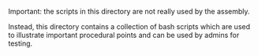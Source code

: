 Important: the scripts in this directory are not really used by the assembly.

Instead, this directory contains a collection of bash scripts which are used to illustrate important procedural points and can be used by admins for testing.